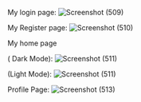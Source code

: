My login page:
![Screenshot (509)](https://github.com/Sneha2ramesh/SocialMedia/assets/127677591/fc671ad5-7915-42eb-a5f6-93386008addf)

My Register page:
![Screenshot (510)](https://github.com/Sneha2ramesh/SocialMedia/assets/127677591/cfecdf1f-8d52-44c1-b539-e36a698634e4)

My home page

( Dark Mode):
![Screenshot (511)](https://github.com/Sneha2ramesh/SocialMedia/assets/127677591/e897cfe7-60e7-4fc5-b085-2d477eec1077)

(Light Mode):
![Screenshot (511)](https://github.com/Sneha2ramesh/SocialMedia/assets/127677591/458b0c81-e511-4c98-b5b9-4168b4633fc7)

Profile Page:
![Screenshot (513)](https://github.com/Sneha2ramesh/SocialMedia/assets/127677591/c0df700d-19e2-4f95-ab4d-8ca19ff132a6)








